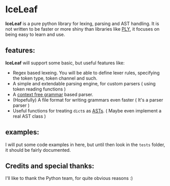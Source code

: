IceLeaf
=======
**IceLeaf** is a pure python library for lexing, parsing and AST handling.
It is not written to be faster or more shiny than libraries like [PLY](http://www.dabeaz.com/ply/), it focuses on being easy to learn and use.

features:
---------
**IceLeaf** will support some basic, but useful features like:

  * Regex based lexeing. You will be able to define lexer rules, specifying the token type, token channel and such.
  * A simple and extendable parsing engine, for custom parsers ( using token reading functions )
  * A [context free grammar](http://en.wikipedia.org/wiki/Context_free_grammar) based parser.
  * (Hopefully) A file format for writing grammars even faster ( It's a parser parser )
  * Useful functions for treating `dict`s as [ASTs](http://en.wikipedia.org/wiki/Abstract_syntax_tree). ( Maybe even implement a real AST class )
 
examples:
---------
I will put some code examples in here, but until then look in the ```tests``` folder,
it should be fairly documented.

Credits and special thanks:
---------------------------
I'll like to thank the Python team, for quite obvious reasons :)
